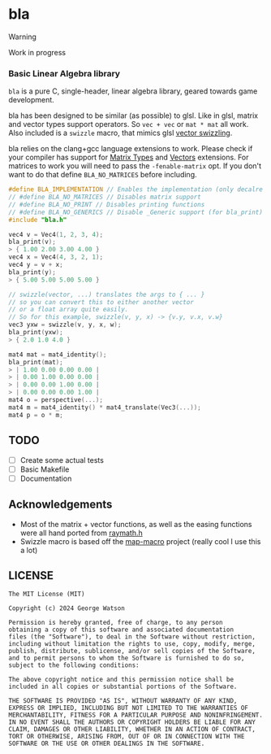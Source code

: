 # bla

> [!WARNING]
> Work in progress

### Basic Linear Algebra library

`bla` is a pure C, single-header, linear algebra library, geared towards game development.

bla has been designed to be similar (as possible) to glsl. Like in glsl, matrix and vector types support operators. So `vec + vec` or `mat * mat` all work. Also included is a `swizzle` macro, that mimics glsl [vector swizzling](https://en.wikipedia.org/wiki/Swizzling_(computer_graphics)).

bla relies on the clang+gcc language extensions to work. Please check if your compiler has support for [Matrix Types](https://clang.llvm.org/docs/LanguageExtensions.html#matrix-types) and [Vectors](https://clang.llvm.org/docs/LanguageExtensions.html#vectors-and-extended-vectors) extensions. For matrices to work you will need to pass the `-fenable-matrix` opt. If you don't want to do that define `BLA_NO_MATRICES` before including.

```c
#define BLA_IMPLEMENTATION // Enables the implementation (only decalre once)
// #define BLA_NO_MATRICES // Disables matrix support
// #define BLA_NO_PRINT // Disables printing functions
// #define BLA_NO_GENERICS // Disable _Generic support (for bla_print)
#include "bla.h"

vec4 v = Vec4(1, 2, 3, 4);
bla_print(v);
> { 1.00 2.00 3.00 4.00 }
vec4 x = Vec4(4, 3, 2, 1);
vec4 y = v + x;
bla_print(y);
> { 5.00 5.00 5.00 5.00 }

// swizzle(vector, ...) translates the args to { ... }
// so you can convert this to either another vector
// or a float array quite easily.
// So for this example, swizzle(v, y, x) -> {v.y, v.x, v.w}
vec3 yxw = swizzle(v, y, x, w);
bla_print(yxw);
> { 2.0 1.0 4.0 }

mat4 mat = mat4_identity();
bla_print(mat);
> | 1.00 0.00 0.00 0.00 |
> | 0.00 1.00 0.00 0.00 |
> | 0.00 0.00 1.00 0.00 |
> | 0.00 0.00 0.00 1.00 |
mat4 o = perspective(...);
mat4 m = mat4_identity() * mat4_translate(Vec3(...));
mat4 p = o * m;
```

## TODO

- [ ] Create some actual tests
- [ ] Basic Makefile
- [ ] Documentation

## Acknowledgements

- Most of the matrix + vector functions, as well as the easing functions were all hand ported from [raymath.h](https://github.com/raysan5/raylib/blob/master/src/raymath.h)
- Swizzle macro is based off the [map-macro](https://github.com/swansontec/map-macro) project (really cool I use this a lot)

## LICENSE
```
The MIT License (MIT)

Copyright (c) 2024 George Watson

Permission is hereby granted, free of charge, to any person
obtaining a copy of this software and associated documentation
files (the "Software"), to deal in the Software without restriction,
including without limitation the rights to use, copy, modify, merge,
publish, distribute, sublicense, and/or sell copies of the Software,
and to permit persons to whom the Software is furnished to do so,
subject to the following conditions:

The above copyright notice and this permission notice shall be
included in all copies or substantial portions of the Software.

THE SOFTWARE IS PROVIDED "AS IS", WITHOUT WARRANTY OF ANY KIND,
EXPRESS OR IMPLIED, INCLUDING BUT NOT LIMITED TO THE WARRANTIES OF
MERCHANTABILITY, FITNESS FOR A PARTICULAR PURPOSE AND NONINFRINGEMENT.
IN NO EVENT SHALL THE AUTHORS OR COPYRIGHT HOLDERS BE LIABLE FOR ANY
CLAIM, DAMAGES OR OTHER LIABILITY, WHETHER IN AN ACTION OF CONTRACT,
TORT OR OTHERWISE, ARISING FROM, OUT OF OR IN CONNECTION WITH THE
SOFTWARE OR THE USE OR OTHER DEALINGS IN THE SOFTWARE.
```
